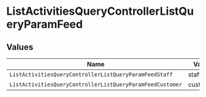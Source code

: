 # ListActivitiesQueryControllerListQueryParamFeed


## Values

| Name                                                      | Value                                                     |
| --------------------------------------------------------- | --------------------------------------------------------- |
| `ListActivitiesQueryControllerListQueryParamFeedStaff`    | staff                                                     |
| `ListActivitiesQueryControllerListQueryParamFeedCustomer` | customer                                                  |
